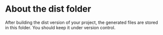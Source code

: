# About the dist folder
After building the dist version of your project, the generated files are stored in this folder. You should keep it under version control. 
